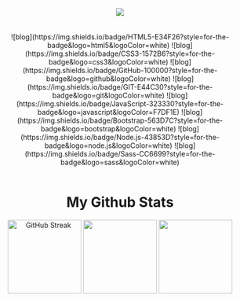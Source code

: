 <div align="center">
  <img  src="https://media4.giphy.com/media/v1.Y2lkPTc5MGI3NjExeWxzYzBxbWlyOTZ5NmN3Nmg0enM1aXAydWY5b3hiNG85NDJoaDluZiZlcD12MV9pbnRlcm5hbF9naWZfYnlfaWQmY3Q9Zw/26tn33aiTi1jkl6H6/giphy.webp">
</div>
<br>
<div align="center">
  <br>
  ![blog](https://img.shields.io/badge/HTML5-E34F26?style=for-the-badge&logo=html5&logoColor=white)
  ![blog](https://img.shields.io/badge/CSS3-1572B6?style=for-the-badge&logo=css3&logoColor=white)
  ![blog](https://img.shields.io/badge/GitHub-100000?style=for-the-badge&logo=github&logoColor=white)
  ![blog](https://img.shields.io/badge/GIT-E44C30?style=for-the-badge&logo=git&logoColor=white)
  ![blog](https://img.shields.io/badge/JavaScript-323330?style=for-the-badge&logo=javascript&logoColor=F7DF1E)
  ![blog](https://img.shields.io/badge/Bootstrap-563D7C?style=for-the-badge&logo=bootstrap&logoColor=white)
  ![blog](https://img.shields.io/badge/Node.js-43853D?style=for-the-badge&logo=node.js&logoColor=white)
  ![blog](https://img.shields.io/badge/Sass-CC6699?style=for-the-badge&logo=sass&logoColor=white)
</div>
<br>
<h1 align="center">My Github Stats</h1> 
<div align="center">
  <img src="https://github-readme-streak-stats.herokuapp.com?user=guilhermevon&theme=midnight-purple" alt="GitHub Streak" height="150" />
  <img height="150em"  src="https://github-readme-stats.vercel.app/api/top-langs/?username=guilhermevon&layout=compact&langs_count=7&theme=midnight-purple"/>
  <img height="150em"  src="https://github-readme-stats.vercel.app/api?username=guilhermevon&show_icons=true&theme=midnight-purple&include_all_commits=true&count_private=true"/>
</div>




